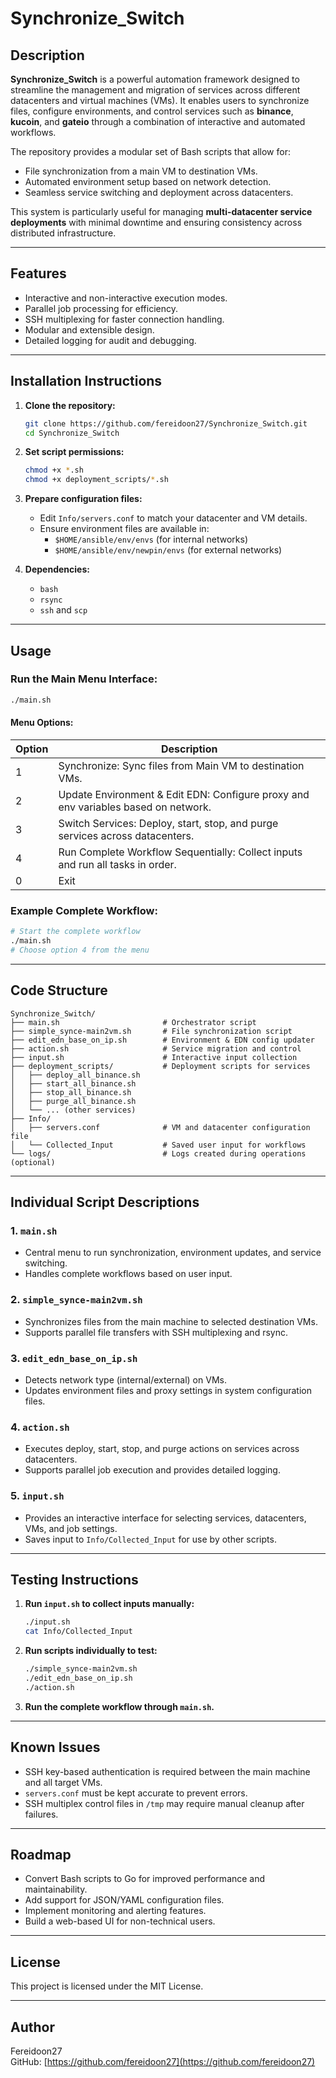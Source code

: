 # Synchronize_Switch

## Description

**Synchronize_Switch** is a powerful automation framework designed to streamline the management and migration of services across different datacenters and virtual machines (VMs). It enables users to synchronize files, configure environments, and control services such as **binance**, **kucoin**, and **gateio** through a combination of interactive and automated workflows.

The repository provides a modular set of Bash scripts that allow for:
- File synchronization from a main VM to destination VMs.
- Automated environment setup based on network detection.
- Seamless service switching and deployment across datacenters.

This system is particularly useful for managing **multi-datacenter service deployments** with minimal downtime and ensuring consistency across distributed infrastructure.

---

## Features

- Interactive and non-interactive execution modes.
- Parallel job processing for efficiency.
- SSH multiplexing for faster connection handling.
- Modular and extensible design.
- Detailed logging for audit and debugging.

---

## Installation Instructions

1. **Clone the repository:**

   ```bash
   git clone https://github.com/fereidoon27/Synchronize_Switch.git
   cd Synchronize_Switch
   ```

2. **Set script permissions:**

   ```bash
   chmod +x *.sh
   chmod +x deployment_scripts/*.sh
   ```

3. **Prepare configuration files:**
   - Edit `Info/servers.conf` to match your datacenter and VM details.
   - Ensure environment files are available in:
     - `$HOME/ansible/env/envs` (for internal networks)
     - `$HOME/ansible/env/newpin/envs` (for external networks)

4. **Dependencies:**
   - `bash`
   - `rsync`
   - `ssh` and `scp`

---

## Usage

### Run the Main Menu Interface:

```bash
./main.sh
```

#### Menu Options:

| Option | Description |
|--------|-------------|
| 1 | Synchronize: Sync files from Main VM to destination VMs. |
| 2 | Update Environment & Edit EDN: Configure proxy and env variables based on network. |
| 3 | Switch Services: Deploy, start, stop, and purge services across datacenters. |
| 4 | Run Complete Workflow Sequentially: Collect inputs and run all tasks in order. |
| 0 | Exit |

### Example Complete Workflow:

```bash
# Start the complete workflow
./main.sh
# Choose option 4 from the menu
```

---

## Code Structure

```
Synchronize_Switch/
├── main.sh                       # Orchestrator script
├── simple_synce-main2vm.sh       # File synchronization script
├── edit_edn_base_on_ip.sh        # Environment & EDN config updater
├── action.sh                     # Service migration and control
├── input.sh                      # Interactive input collection
├── deployment_scripts/           # Deployment scripts for services
│   ├── deploy_all_binance.sh
│   ├── start_all_binance.sh
│   ├── stop_all_binance.sh
│   ├── purge_all_binance.sh
│   └── ... (other services)
├── Info/
│   ├── servers.conf              # VM and datacenter configuration file
│   └── Collected_Input           # Saved user input for workflows
└── logs/                         # Logs created during operations (optional)
```

---

## Individual Script Descriptions

### 1. `main.sh`
- Central menu to run synchronization, environment updates, and service switching.
- Handles complete workflows based on user input.

### 2. `simple_synce-main2vm.sh`
- Synchronizes files from the main machine to selected destination VMs.
- Supports parallel file transfers with SSH multiplexing and rsync.

### 3. `edit_edn_base_on_ip.sh`
- Detects network type (internal/external) on VMs.
- Updates environment files and proxy settings in system configuration files.

### 4. `action.sh`
- Executes deploy, start, stop, and purge actions on services across datacenters.
- Supports parallel job execution and provides detailed logging.

### 5. `input.sh`
- Provides an interactive interface for selecting services, datacenters, VMs, and job settings.
- Saves input to `Info/Collected_Input` for use by other scripts.

---

## Testing Instructions

1. **Run `input.sh` to collect inputs manually:**

   ```bash
   ./input.sh
   cat Info/Collected_Input
   ```

2. **Run scripts individually to test:**

   ```bash
   ./simple_synce-main2vm.sh
   ./edit_edn_base_on_ip.sh
   ./action.sh
   ```

3. **Run the complete workflow through `main.sh`.**

---

## Known Issues

- SSH key-based authentication is required between the main machine and all target VMs.
- `servers.conf` must be kept accurate to prevent errors.
- SSH multiplex control files in `/tmp` may require manual cleanup after failures.

---

## Roadmap

- Convert Bash scripts to Go for improved performance and maintainability.
- Add support for JSON/YAML configuration files.
- Implement monitoring and alerting features.
- Build a web-based UI for non-technical users.

---

## License

This project is licensed under the MIT License.

---

## Author

Fereidoon27  
GitHub: [https://github.com/fereidoon27](https://github.com/fereidoon27)

